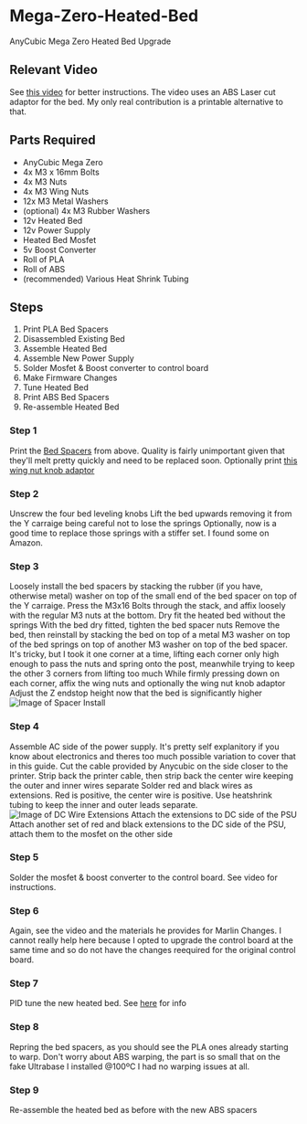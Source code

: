 # Mega-Zero-Heated-Bed
AnyCubic Mega Zero Heated Bed Upgrade

## Relevant Video
See [this video](https://www.youtube.com/watch?v=EQJLe1VbFTg) for better instructions. The video uses an ABS Laser cut adaptor for the bed. My only real contribution is a printable alternative to that.

## Parts Required
 * AnyCubic Mega Zero
 * 4x M3 x 16mm Bolts
 * 4x M3 Nuts
 * 4x M3 Wing Nuts
 * 12x M3 Metal Washers
 * (optional) 4x M3 Rubber Washers
 * 12v Heated Bed
 * 12v Power Supply
 * Heated Bed Mosfet
 * 5v Boost Converter
 * Roll of PLA
 * Roll of ABS
 * (recommended) Various Heat Shrink Tubing
 
## Steps
 1. Print PLA Bed Spacers
 2. Disassembled Existing Bed
 3. Assemble Heated Bed
 4. Assemble New Power Supply
 5. Solder Mosfet & Boost converter to control board
 6. Make Firmware Changes
 7. Tune Heated Bed
 8. Print ABS Bed Spacers
 9. Re-assemble Heated Bed
 
 

### Step 1
Print the [Bed Spacers](https://github.com/ztipnis/Mega-Zero-Heated-Bed/raw/master/Bed_Spacer.stl) from above. Quality is fairly unimportant given that they'll melt pretty quickly and need to be replaced soon.
Optionally print [this wing nut knob adaptor](https://www.thingiverse.com/thing:3105178)

### Step 2
Unscrew the four bed leveling knobs
Lift the bed upwards removing it from the Y carraige being careful not to lose the springs
Optionally, now is a good time to replace those springs with a stiffer set. I found some on Amazon.

### Step 3
Loosely install the bed spacers by stacking the rubber (if you have, otherwise metal) washer on top of the small end of the bed spacer on top of the Y carraige. Press the M3x16 Bolts through the stack, and affix loosely with the regular M3 nuts at the bottom.
Dry fit the heated bed without the springs
With the bed dry fitted, tighten the bed spacer nuts
Remove the bed, then reinstall by stacking the bed on top of a metal M3 washer on top of the bed springs on top of another M3 washer on top of the bed spacer. It's tricky, but I took it one corner at a time, lifting each corner only high enough to pass the nuts and spring onto the post, meanwhile trying to keep the other 3 corners from lifting too much
While firmly pressing down on each corner, affix the wing nuts and optionally the wing nut knob adaptor
Adjust the Z endstop height now that the bed is significantly higher
![Image of Spacer Install](https://raw.githubusercontent.com/ztipnis/Mega-Zero-Heated-Bed/master/Spacer%20Install.jpg)

### Step 4
Assemble AC side of the power supply. It's pretty self explanitory if you know about electronics and theres too much possible variation to cover that in this guide.
Cut the cable provided by Anycubic on the side closer to the printer.
Strip back the printer cable, then strip back the center wire keeping the outer and inner wires separate
Solder red and black wires as extensions. Red is positive, the center wire is positive. Use heatshrink tubing to keep the inner and outer leads separate.
![Image of DC Wire Extensions](https://raw.githubusercontent.com/ztipnis/Mega-Zero-Heated-Bed/master/DC%20Plug%20Install.jpg)
Attach the extensions to DC side of the PSU
Attach another set of red and black extensions to the DC side of the PSU, attach them to the mosfet on the other side

### Step 5
Solder the mosfet & boost converter to the control board. See video for instructions.

### Step 6
Again, see the video and the materials he provides for Marlin Changes. I cannot really help here because I opted to upgrade the control board at the same time and so do not have the changes reequired for the original control board.

### Step 7
PID tune the new heated bed. See [here](https://marlinfw.org/docs/gcode/M303.html) for info

### Step 8
Repring the bed spacers, as you should see the PLA ones already starting to warp. Don't worry about ABS warping, the part is so small that on the fake Ultrabase I installed @100ºC I had no warping issues at all.

### Step 9
Re-assemble the heated bed as before with the new ABS spacers

